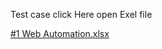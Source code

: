 Test case click Here open Exel file

[#1 Web Automation.xlsx](https://github.com/user-attachments/files/18519750/1.Web.Automation.xlsx)
